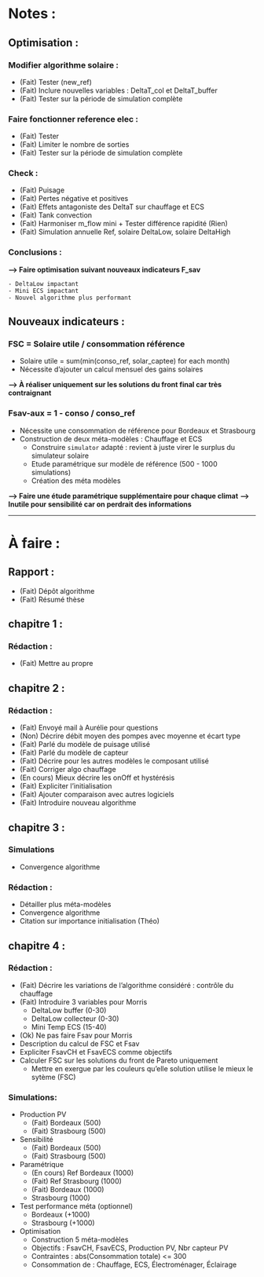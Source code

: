 # Notes :
## Optimisation :

### Modifier algorithme solaire :

  - (Fait) Tester (new_ref)
  - (Fait) Inclure nouvelles variables : DeltaT_col et DeltaT_buffer
  - (Fait) Tester sur la période de simulation complète

### Faire fonctionner reference elec :

  - (Fait) Tester
  - (Fait) Limiter le nombre de sorties
  - (Fait) Tester sur la période de simulation complète


### Check :

  - (Fait) Puisage
  - (Fait) Pertes négative et positives
  - (Fait) Effets antagoniste des DeltaT sur chauffage et ECS
  - (Fait) Tank convection
  - (Fait) Harmoniser m_flow mini + Tester différence rapidité (Rien)
  - (Fait) Simulation annuelle Ref, solaire DeltaLow, solaire DeltaHigh


### Conclusions :

**--> Faire optimisation suivant nouveaux indicateurs F_sav**

    - DeltaLow impactant
    - Mini ECS impactant
    - Nouvel algorithme plus performant



## Nouveaux indicateurs :

### FSC = Solaire utile / consommation référence

  - Solaire utile = sum(min(conso_ref, solar_captee) for each month)
  - Nécessite d’ajouter un calcul mensuel des gains solaires

**--> À réaliser uniquement sur les solutions du front final car très contraignant**


### Fsav-aux = 1 - conso / conso_ref

  - Nécessite une consommation de référence pour Bordeaux et Strasbourg
  - Construction de deux méta-modèles : Chauffage et ECS
    - Construire `simulator` adapté : revient à juste virer le surplus du simulateur solaire
    - Etude paramétrique sur modèle de référence (500 - 1000 simulations)
    - Création des méta modèles


**--> Faire une étude paramétrique supplémentaire pour chaque climat**
**--> Inutile pour sensibilité car on perdrait des informations**



***



# À faire :
## Rapport :

  - (Fait) Dépôt algorithme
  - (Fait) Résumé thèse



## chapitre 1 :
### Rédaction :

  - (Fait) Mettre au propre



## chapitre 2 :
### Rédaction :

  - (Fait) Envoyé mail à Aurélie pour questions
  - (Non) Décrire débit moyen des pompes avec moyenne et écart type
  - (Fait) Parlé du modèle de puisage utilisé
  - (Fait) Parlé du modèle de capteur
  - (Fait) Décrire pour les autres modèles le composant utilisé
  - (Fait) Corriger algo chauffage
  - (En cours) Mieux décrire les onOff et hystérésis
  - (Fait) Expliciter l’initialisation
  - (Fait) Ajouter comparaison avec autres logiciels
  - (Fait) Introduire nouveau algorithme



## chapitre 3 :
### Simulations

  - Convergence algorithme


### Rédaction :

  - Détailler plus méta-modèles
  - Convergence algorithme
  - Citation sur importance initialisation (Théo)



## chapitre 4 :
### Rédaction :

  - (Fait) Décrire les variations de l’algorithme considéré : contrôle du chauffage
  - (Fait) Introduire 3 variables pour Morris
    - DeltaLow buffer     (0-30)
    - DeltaLow collecteur (0-30)
    - Mini Temp ECS       (15-40)
  - (Ok) Ne pas faire Fsav pour Morris
  - Description du calcul de FSC et Fsav
  - Expliciter FsavCH et FsavECS comme objectifs
  - Calculer FSC sur les solutions du front de Pareto uniquement
    - Mettre en exergue par les couleurs qu’elle solution utilise le mieux le sytème (FSC)


### Simulations:

  - Production PV
    - (Fait) Bordeaux (500)
    - (Fait) Strasbourg (500)
  - Sensibilité
    - (Fait) Bordeaux (500)
    - (Fait) Strasbourg (500)
  - Paramétrique
    - (En cours) Ref Bordeaux (1000)
    - (Fait) Ref Strasbourg (1000)
    - (Fait) Bordeaux (1000)
    - Strasbourg (1000)
  - Test performance méta (optionnel)
    - Bordeaux (+1000)
    - Strasbourg (+1000)
  - Optimisation
    - Construction 5 méta-modèles
    - Objectifs : FsavCH, FsavECS, Production PV, Nbr capteur PV
    - Contraintes : abs(Consommation totale) <= 300
    - Consommation de : Chauffage, ECS, Électroménager, Éclairage
